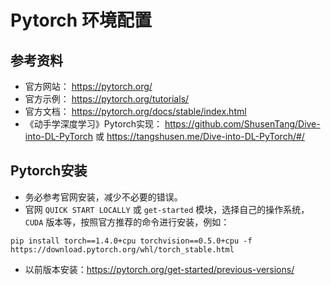# Pytorch 环境配置

## 参考资料


- 官方网站： <https://pytorch.org/>
- 官方示例： <https://pytorch.org/tutorials/>
- 官方文档： <https://pytorch.org/docs/stable/index.html>
- 《动手学深度学习》Pytorch实现： <https://github.com/ShusenTang/Dive-into-DL-PyTorch> 或 <https://tangshusen.me/Dive-into-DL-PyTorch/#/>

## Pytorch安装

- 务必参考官网安装，减少不必要的错误。
- 官网 `QUICK START LOCALLY` 或 `get-started` 模块，选择自己的操作系统， `CUDA` 版本等，按照官方推荐的命令进行安装，例如：

~~~shell
pip install torch==1.4.0+cpu torchvision==0.5.0+cpu -f https://download.pytorch.org/whl/torch_stable.html
~~~

- 以前版本安装：<https://pytorch.org/get-started/previous-versions/>

